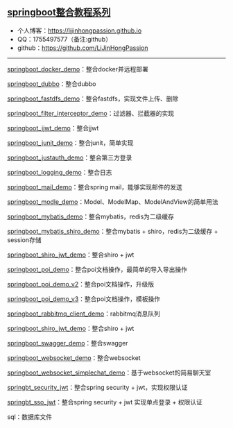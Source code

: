 ## [springboot整合教程系列](https://github.com/LiJinHongPassion/springboot/) 
- 个人博客：https://lijinhongpassion.github.io
- QQ：1755497577（备注:github）
- github：https://github.com/LiJinHongPassion


---

[springboot_docker_demo](https://github.com/LiJinHongPassion/springboot/springboot_docker_demo)：整合docker并远程部署

[springboot_dubbo](https://github.com/LiJinHongPassion/springboot/springboot_dubbo)：整合dubbo
            
[springboot_fastdfs_demo](https://github.com/LiJinHongPassion/springboot/springboot_fastdfs_demo)：整合fastdfs，实现文件上传、删除

[springboot_filter_interceptor_demo](https://github.com/LiJinHongPassion/springboot/springboot_filter_interceptor_demo)：过滤器、拦截器的实现

[springboot_jjwt_demo](https://github.com/LiJinHongPassion/springboot/springboot_jjwt_demo)：整合jjwt

[springboot_junit_demo](https://github.com/LiJinHongPassion/springboot/springboot_junit_demo)：整合junit，简单实现
         
[springboot_justauth_demo](https://github.com/LiJinHongPassion/springboot/springboot_justauth_demo)：整合第三方登录

[springboot_logging_demo](https://github.com/LiJinHongPassion/springboot/springboot_logging_demo)：整合日志

[springboot_mail_demo](https://github.com/LiJinHongPassion/springboot/springboot_mail_demo)：整合spring mail，能够实现邮件的发送

[springboot_modle_demo](https://github.com/LiJinHongPassion/springboot/springboot_modle_demo)：Model、ModelMap、ModelAndView的简单用法
       
[springboot_mybatis_demo](https://github.com/LiJinHongPassion/springboot/springboot_mybatis_demo)：整合mybatis，redis为二级缓存

[springboot_mybatis_shiro_demo](https://github.com/LiJinHongPassion/springboot/springboot_mybatis_shiro_demo)：整合mybatis + shiro，redis为二级缓存 + session存储

[springboot_shiro_jwt_demo](https://github.com/LiJinHongPassion/springboot/springboot_shiro_jwt_demo)：整合shiro + jwt

[springboot_poi_demo](https://github.com/LiJinHongPassion/springboot/springboot_poi_demo)：整合poi文档操作，最简单的导入导出操作

[springboot_poi_demo_v2](https://github.com/LiJinHongPassion/springboot/springboot_poi_demo_v2)：整合poi文档操作，升级版

[springboot_poi_demo_v3](https://github.com/LiJinHongPassion/springboot/springboot_poi_demo_v3)：整合poi文档操作，模板操作
            
[springboot_rabbitmq_client_demo](https://github.com/LiJinHongPassion/springboot/springboot_rabbitmq_client_demo)：rabbitmq消息队列

[springboot_shiro_jwt_demo](https://github.com/LiJinHongPassion/springboot/springboot_shiro_jwt_demo)：整合shiro + jwt
      
[springboot_swagger_demo](https://github.com/LiJinHongPassion/springboot/springboot_swagger_demo)：整合swagger

[springboot_websocket_demo](https://github.com/LiJinHongPassion/springboot/springboot_websocket_demo)：整合websocket

[springboot_websocket_simplechat_demo](https://github.com/LiJinHongPassion/springboot/springboot_websocket_simplechat_demo)：基于websocket的简易聊天室

[springbt_security_jwt](https://github.com/LiJinHongPassion/springboot/springbt_security_jwt)：整合spring security + jwt，实现权限认证

[springbt_sso_jwt](https://github.com/LiJinHongPassion/springboot/springbt_sso_jwt)：整合spring security + jwt 实现单点登录 + 权限认证

sql：数据库文件